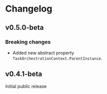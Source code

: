 ﻿# Changelog

## v0.5.0-beta

### Breaking changes

- Added new abstract property `TaskOrchestrationContext.ParentInstance`.

## v0.4.1-beta

Initial public release
